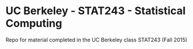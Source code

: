# UC Berkeley - STAT243 - Statistical Computing
Repo for material completed in the UC Berkeley class STAT243 (Fall 2015)
